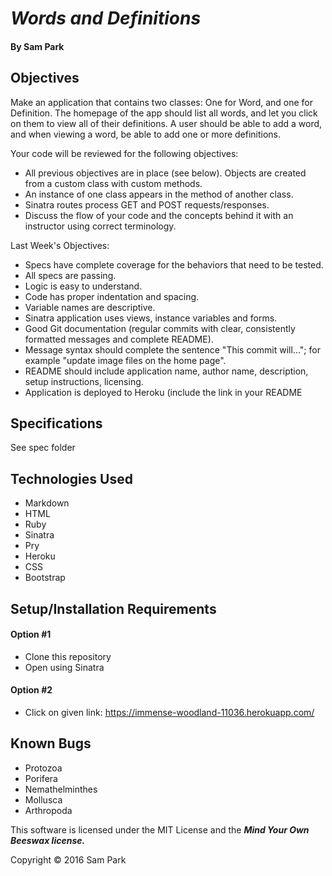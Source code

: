 # _Words and Definitions_

#### By **Sam Park**

## Objectives
Make an application that contains two classes: One for Word, and one for Definition. The homepage of the app should list all words, and let you click on them to view all of their definitions. A user should be able to add a word, and when viewing a word, be able to add one or more definitions.

Your code will be reviewed for the following objectives:
* All previous objectives are in place (see below).
Objects are created from a custom class with custom methods.
* An instance of one class appears in the method of another class.
* Sinatra routes process GET and POST requests/responses.
* Discuss the flow of your code and the concepts behind it with an instructor using correct terminology.

Last Week's Objectives:
* Specs have complete coverage for the behaviors that need to be tested.
* All specs are passing.
* Logic is easy to understand.
* Code has proper indentation and spacing.
* Variable names are descriptive.
* Sinatra application uses views, instance variables and forms.
* Good Git documentation (regular commits with clear, consistently formatted messages and complete README).
* Message syntax should complete the sentence "This commit will..."; for example "update image files on the home page".
* README should include application name, author name, description, setup instructions, licensing.
* Application is deployed to Heroku (include the link in your README

## Specifications
See spec folder

## Technologies Used
* Markdown
* HTML
* Ruby
* Sinatra
* Pry
* Heroku
* CSS
* Bootstrap


## Setup/Installation Requirements

#### Option #1
* Clone this repository
* Open using Sinatra

#### Option #2
* Click on given link: https://immense-woodland-11036.herokuapp.com/

## Known Bugs
* Protozoa
* Porifera
* Nemathelminthes
* Mollusca
* Arthropoda


This software is licensed under the MIT License and the **_Mind Your Own Beeswax license._**

Copyright &copy; 2016 Sam Park
